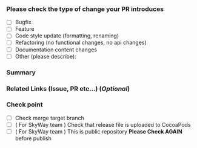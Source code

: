 ### Please check the type of change your PR introduces

- [ ] Bugfix
- [ ] Feature
- [ ] Code style update (formatting, renaming)
- [ ] Refactoring (no functional changes, no api changes)
- [ ] Documentation content changes
- [ ] Other (please describe):

### Summary

### Related Links (Issue, PR etc...) (_Optional_)

### Check point

- [ ] Check merge target branch
- [ ] ( For SkyWay team ) Check that release file is uploaded to CocoaPods
- [ ] ( For SkyWay team ) This is public repository **Please Check AGAIN** before publish
